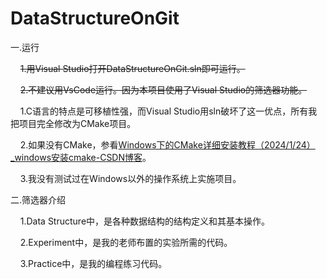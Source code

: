 # DataStructureOnGit

一.运行

    ~~1.用Visual Studio打开DataStructureOnGit.sln即可运行。~~

    ~~2.不建议用VsCode运行。因为本项目使用了Visual Studio的筛选器功能。~~

    1.C语言的特点是可移植性强，而Visual Studio用sln破坏了这一优点，所有我把项目完全修改为CMake项目。

    2.如果没有CMake，参看[Windows下的CMake详细安装教程（2024/1/24）_windows安装cmake-CSDN博客](https://blog.csdn.net/weixin_52677672/article/details/135815928)。

    3.我没有测试过在Windows以外的操作系统上实施项目。

二.筛选器介绍

    1.Data Structure中，是各种数据结构的结构定义和其基本操作。

    2.Experiment中，是我的老师布置的实验所需的代码。

    3.Practice中，是我的编程练习代码。
